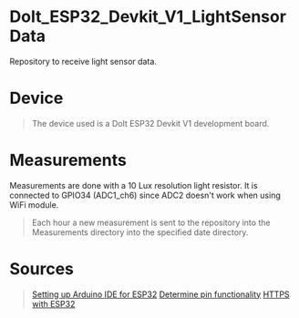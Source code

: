 # DoIt_ESP32_Devkit_V1_LightSensorData
Repository to receive light sensor data.

# Device
> The device used is a DoIt ESP32 Devkit V1 development board.

# Measurements
Measurements are done with a 10 Lux resolution light resistor.
It is connected to GPIO34 (ADC1_ch6) since ADC2 doesn't work when using WiFi module.

> Each hour a new measurement is sent to the repository into the Measurements directory into the specified date directory.

# Sources
> [Setting up Arduino IDE for ESP32](https://randomnerdtutorials.com/installing-the-esp32-board-in-arduino-ide-windows-instructions/)
> [Determine pin functionality](https://randomnerdtutorials.com/esp32-pinout-reference-gpios/)
> [HTTPS with ESP32](https://randomnerdtutorials.com/esp32-https-requests/#esp32-https-requests-httpclient)
